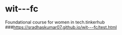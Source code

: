 # wit---fc
Foundational course for women in tech.tinkerhub
###https://sradhaskumar07.github.io/wit---fc/test.html
